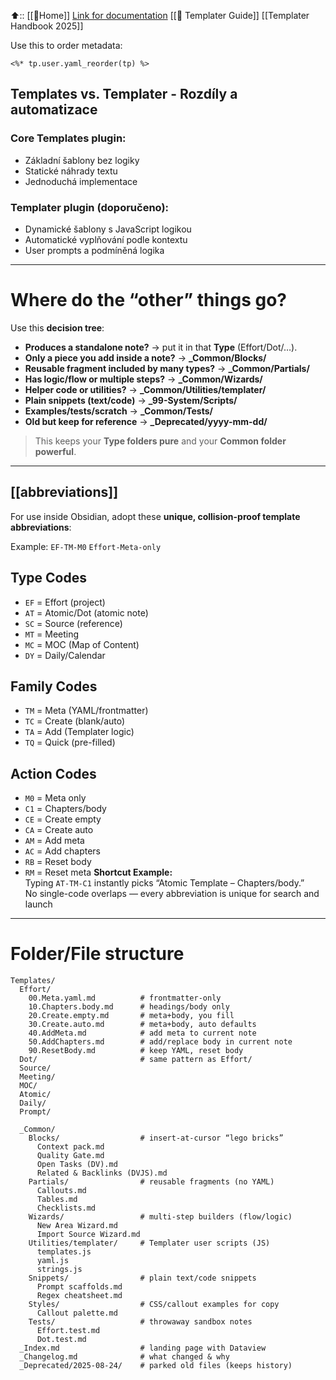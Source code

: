 
⬆️:: [[🏡Home]]
[Link for documentation](https://silentvoid13.github.io/Templater/introduction.html)
[[👤 Templater Guide]]
[[Templater Handbook 2025]]

Use this to order metadata: 
```
<%* tp.user.yaml_reorder(tp) %>
```
## Templates vs. Templater - Rozdíly a automatizace
 ### **Core Templates plugin:**
- Základní šablony bez logiky
- Statické náhrady textu
- Jednoduchá implementace
 ### **Templater plugin (doporučeno):**
- Dynamické šablony s JavaScript logikou
- Automatické vyplňování podle kontextu
- User prompts a podmíněná logika

---
# Where do the “other” things go?
Use this **decision tree**:
- **Produces a standalone note?** → put it in that **Type** (Effort/Dot/…).
- **Only a piece you add inside a note?** → **_Common/Blocks/**
- **Reusable fragment included by many types?** → **_Common/Partials/**
- **Has logic/flow or multiple steps?** → **_Common/Wizards/**
- **Helper code or utilities?** → **_Common/Utilities/templater/**
- **Plain snippets (text/code)** → **_99-System/Scripts/**
- **Examples/tests/scratch** → **_Common/Tests/**
- **Old but keep for reference** → **_Deprecated/yyyy-mm-dd/**
>This keeps your **Type folders pure** and your **Common folder powerful**.
---
## [[abbreviations]]
For use inside Obsidian, adopt these **unique, collision-proof template abbreviations**:

Example:
`EF-TM-M0`
`Effort-Meta-only`

## Type Codes
- `EF` = Effort (project)
- `AT` = Atomic/Dot (atomic note)
- `SC` = Source (reference)
- `MT` = Meeting
- `MC` = MOC (Map of Content)
- `DY` = Daily/Calendar
## Family Codes
- `TM` = Meta (YAML/frontmatter)
- `TC` = Create (blank/auto)
- `TA` = Add (Templater logic)
- `TQ` = Quick (pre-filled)
## Action Codes
- `M0` = Meta only
- `C1` = Chapters/body
- `CE` = Create empty
- `CA` = Create auto
- `AM` = Add meta
- `AC` = Add chapters
- `RB` = Reset body
- `RM` = Reset meta
**Shortcut Example:**  
Typing `AT-TM-C1` instantly picks “Atomic Template – Chapters/body.”  
No single-code overlaps — every abbreviation is unique for search and launch
---
# Folder/File structure

```
Templates/
  Effort/
    00.Meta.yaml.md          # frontmatter-only
    10.Chapters.body.md      # headings/body only
    20.Create.empty.md       # meta+body, you fill
    30.Create.auto.md        # meta+body, auto defaults
    40.AddMeta.md            # add meta to current note
    50.AddChapters.md        # add/replace body in current note
    90.ResetBody.md          # keep YAML, reset body
  Dot/                       # same pattern as Effort/
  Source/
  Meeting/
  MOC/
  Atomic/
  Daily/
  Prompt/

  _Common/
    Blocks/                  # insert-at-cursor “lego bricks”
      Context pack.md
      Quality Gate.md
      Open Tasks (DV).md
      Related & Backlinks (DVJS).md
    Partials/                # reusable fragments (no YAML)
      Callouts.md
      Tables.md
      Checklists.md
    Wizards/                 # multi-step builders (flow/logic)
      New Area Wizard.md
      Import Source Wizard.md
    Utilities/templater/     # Templater user scripts (JS)
      templates.js
      yaml.js
      strings.js
    Snippets/                # plain text/code snippets
      Prompt scaffolds.md
      Regex cheatsheet.md
    Styles/                  # CSS/callout examples for copy
      Callout palette.md
    Tests/                   # throwaway sandbox notes
      Effort.test.md
      Dot.test.md
  _Index.md                  # landing page with Dataview
  _Changelog.md              # what changed & why
  _Deprecated/2025-08-24/    # parked old files (keeps history)
```